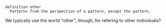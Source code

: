 
```
definition other
  Patterns from the perspective of a pattern, except the pattern.
```

We typically use the world "other", though, for refering to other individuals?
